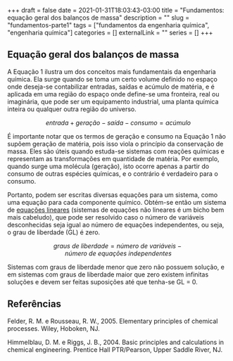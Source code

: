 +++ 
draft = false
date = 2021-01-31T18:03:43-03:00
title = "Fundamentos: equação geral dos balanços de massa"
description = ""
slug = "fundamentos-parte1"
tags = ["fundamentos da engenharia química", "engenharia química"]
categories = []
externalLink = ""
series = []
+++

## Equação geral dos balanços de massa

A Equação 1 ilustra um dos conceitos mais fundamentais da engenharia química. Ela surge quando se toma um certo volume definido no espaço onde deseja-se contabilizar entradas, saídas e acúmulo de matéria, e é aplicada em uma região do espaço onde define-se uma fronteira, real ou imaginária, que pode ser um equipamento industrial, uma planta química inteira ou qualquer outra região do universo.

$$
entrada + geração - saída - consumo = acúmulo
\tag{1} 
$$

É importante notar que os termos de geração e consumo na Equação 1 não supõem geração de matéria, pois isso viola o princípio da conservação de massa. Eles são úteis quando estuda-se sistemas com reações químicas e representam as transformações em quantidade de matéria. Por exemplo, quando surge uma molécula (geração), isto ocorre apenas a partir do consumo de outras espécies químicas, e o contrário é verdadeiro para o consumo.

Portanto, podem ser escritas diversas equações para um sistema, como uma equação para cada componente químico. Obtém-se então um sistema de [equações lineares](https://brasilescola.uol.com.br/matematica/equacao-linear.htm) (sistemas de equações não lineares é um bicho bem mais cabeludo), que pode ser resolvido caso o número de variáveis desconhecidas seja igual ao número de equações independentes, ou seja, o grau de liberdade (GL) é zero.

$$
graus\ de\ liberdade = número\ de\ variáveis - número\ de\ equações\ independentes
\tag{2} 
$$

Sistemas com graus de liberdade menor que zero não possuem solução, e em sistemas com graus de liberdade maior que zero existem infinitas soluções e devem ser feitas suposições até que tenha-se GL = 0.

## Referências

Felder, R. M. e Rousseau, R. W., 2005. Elementary principles of chemical processes. Wiley, Hoboken, NJ.

Himmelblau, D. M. e Riggs, J. B., 2004. Basic principles and calculations in chemical engineering. Prentice Hall PTR/Pearson, Upper Saddle River, NJ.
